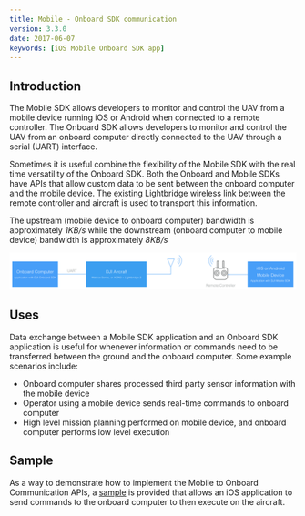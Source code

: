 ```yaml
---
title: Mobile - Onboard SDK communication
version: 3.3.0
date: 2017-06-07
keywords: [iOS Mobile Onboard SDK app]
---
```


## Introduction


The Mobile SDK allows developers to monitor and control the UAV from a mobile device running iOS or Android when connected to a remote controller. The Onboard SDK allows developers to monitor and control the UAV from an onboard computer directly connected to the UAV through a serial (UART) interface.

Sometimes it is useful combine the flexibility of the Mobile SDK with the real time versatility of the Onboard SDK. Both the Onboard and Mobile SDKs have APIs that allow custom data to be sent between the onboard computer and the mobile device. The existing Lightbridge wireless link between the remote controller and aircraft is used to transport this information.
 
The upstream (mobile device to onboard computer) bandwidth is approximately _1KB/s_ while the downstream (onboard computer to mobile device) bandwidth is approximately _8KB/s_

![OSDKMOC](../../images/common/OSDK_MOC.png)

## Uses

Data exchange between a Mobile SDK application and an Onboard SDK application is useful for whenever information or commands need to be transferred between the ground and the onboard computer. Some example scenarios include:

* Onboard computer shares processed third party sensor information with the mobile device
* Operator using a mobile device sends real-time commands to onboard computer
* High level mission planning performed on mobile device, and onboard computer performs low level execution

## Sample 

As a way to demonstrate how to implement the Mobile to Onboard Communication APIs, a [sample](./../sample-doc/msdk-comm.html) is provided that allows an iOS application to send commands to the onboard computer to then execute on the aircraft.
 


